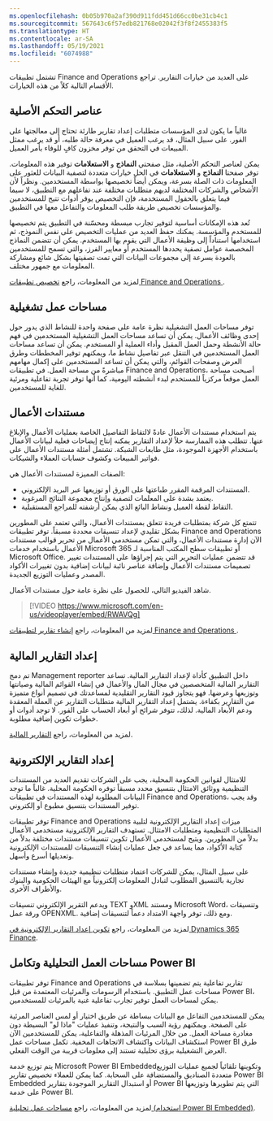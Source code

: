 ```yaml
---
ms.openlocfilehash: 0b05b970a2af390d911fdd451d66cc0be31cb4c1
ms.sourcegitcommit: 567643c6f57edb821768e02042f3f8f2455383f5
ms.translationtype: HT
ms.contentlocale: ar-SA
ms.lasthandoff: 05/19/2021
ms.locfileid: "6074988"
---
```

تشتمل تطبيقات Finance and Operations على العديد من خيارات التقارير. تراجع الأقسام التالية كلاً من هذه الخيارات. 

## <a name="native-controls"></a>عناصر التحكم الأصلية
غالباً ما يكون لدى المؤسسات متطلبات إعداد تقارير طارئة تحتاج إلى معالجتها على الفور. على سبيل المثال، قد يرغب العميل في معرفة حالة طلبه، أو قد يرغب ممثل المبيعات في التحقق من توفر مخزون كافٍ للوفاء بأمر العميل. 

يمكن لعناصر التحكم الأصلية، مثل صفحتي **النماذج** و **الاستعلامات** توفير هذه المعلومات. توفر صفحتا **النماذج** و **الاستعلامات** في الحل خيارات متعددة لتصفية البيانات للعثور على المعلومات ذات الصلة بسرعة، ويمكن أيضاً تخصيصها بواسطة المستخدمين. ونظراً لأن الأشخاص والشركات المختلفة لديهم متطلبات مختلفة عند تفاعلهم مع التطبيق، لا سيما فيما يتعلق بالحقول المستخدمة، فإن التخصيص يوفر أدوات تتيح للمستخدمين والمؤسسات تخصيص طريقة طلب المعلومات والتفاعل معها في التطبيق. 

تُعد هذه الإمكانات أساسية لتوفير تجارب مبسطة ومحسّنة في التطبيق يتم تخصيصها للمستخدم والمؤسسة. يمكنك حفظ العديد من عمليات التخصيص على نفس النموذج، ثم استخدامها استناداً إلى وظيفة الأعمال التي يقوم بها المستخدم. يمكن أن تتضمن النماذج المخصصة عوامل تصفية يحددها المستخدم أو معايير الفرز، والتي تسمح للمستخدمين بالعودة بسرعة إلى مجموعات البيانات التي تمت تصفيتها بشكل شائع ومشاركة المعلومات مع جمهور مختلف. 

لمزيد من المعلومات، راجع [تخصيص تطبيقات Finance and Operations ](https://docs.microsoft.com/learn/modules/personalize-finance-operations/?azure-portal=true).

## <a name="operational-workspaces"></a>مساحات عمل تشغيلية 
توفر مساحات العمل التشغيلية نظرة عامة على صفحة واحدة للنشاط الذي يدور حول إحدى وظائف الأعمال. يمكن أن تساعد مساحات العمل التشغيلية المستخدمين في فهم حالة الأنشطة وحمل العمل المقبل وأداء العملية أو المستخدم. يمكن أن تساعد مساحات العمل المستخدمين في التنقل عبر تفاصيل نشاط ما، ويمكنهم توفير المخططات وطرق العرض وصفحات القوائم، والتي يمكن أن تساعد المستخدمين على إكمال مهامهم مباشرةً من مساحة العمل. في تطبيقات Finance and Operations، أصبحت مساحة العمل موقعاً مركزياً للمستخدم لبدء أنشطته اليومية، كما أنها توفر تجربة تفاعلية ومرئية للغاية للمستخدمين.
## <a name="business-documents"></a>مستندات الأعمال
يتم استخدام مستندات الأعمال عادةً لالتقاط التفاصيل الخاصة بعمليات الأعمال والإبلاغ عنها. تتطلب هذه الممارسة حلاً لإعداد التقارير يمكنه إنتاج إيضاحات فعلية لبيانات الأعمال باستخدام الأجهزة الموجودة، مثل طابعات الشبكة. تشتمل أمثلة مستندات الأعمال على فواتير المبيعات وكشوف حسابات العملاء والشيكات.

الصفات المميزة لمستندات الأعمال هي: 

- المستندات المرقمة المقرر طباعتها على الورق أو توزيعها عبر البريد الإلكتروني.
- يعتمد بشدة على المعلمات لتصفية وإنتاج مجموعة النتائج المرغوبة.
- التقاط لقطة العميل ونشاط البائع الذي يمكن أرشفته للمراجع المستقبلية.

تتمتع كل شركة بمتطلبات فريدة تتعلق بمستندات الأعمال، والتي تعتمد على المطورين بشكل تقليدي لإعداد تنسيقات محددة مسبقاً. توفر تطبيقات Finance and Operations الآن إدارة مستندات الأعمال، والتي تمكن مستخدمي الأعمال من تحرير قوالب مستندات الأعمال باستخدام خدمات Microsoft 365 أو تطبيقات سطح المكتب المناسبة لـ Microsoft Office. قد تتضمن عمليات التحرير التي يتم إجراؤها على المستندات تغيير تصميمات مستندات الأعمال وإضافة عناصر نائبة لبيانات إضافية بدون تغييرات الأكواد المصدر وعمليات التوزيع الجديدة. 

شاهد الفيديو التالي، للحصول على نظرة عامة حول مستندات الأعمال.
> [!VIDEO https://www.microsoft.com/en-us/videoplayer/embed/RWAVQg]

لمزيد من المعلومات، راجع [إنشاء تقارير لتطبيقات Finance and Operations ](https://docs.microsoft.com/learn/modules/build-reports-finance-operations/?azure-portal=true).

## <a name="financial-reporting"></a>إعداد التقارير المالية
تم دمج Management reporter داخل التطبيق كأداة لإعداد التقارير المالية. تساعد التقارير المالية المتخصصين في مجال المال والأعمال في إنشاء القوائم المالية وصيانتها وتوزيعها وعرضها. فهو يتجاوز قيود التقارير التقليدية لمساعدتك في تصميم أنواع متميزة من التقارير بكفاءة. يشتمل إعداد التقارير المالية متطلبات التقارير عن العملة المعقدة ودعم الأبعاد المالية. لذلك، تتوفر شرائح أو أبعاد الحساب على الفور. لا توجد أدوات أو خطوات تكوين إضافية مطلوبة. 

لمزيد من المعلومات، راجع [التقارير المالية](https://docs.microsoft.com/learn/modules/work-analytics-reporting-finance-operations/3-financial-reporting/?azure-portal=true).

## <a name="electronic-reporting"></a>إعداد التقارير الإلكترونية
للامتثال لقوانين الحكومة المحلية، يجب على الشركات تقديم العديد من المستندات التنظيمية ووثائق الامتثال بتنسيق محدد مسبقاً توفره الحكومة المحلية. غالباً ما توجد البيانات المطلوبة لهذه المستندات في تطبيقات Finance and Operations، وقد يجب توفير المستندات بتنسيق مطبوع أو إلكتروني.

توفر تطبيقات Finance and Operations ميزات إعداد التقارير الإلكترونية لتلبية المتطلبات التنظيمية ومتطلبات الامتثال. تستهدف التقارير الإلكترونية مستخدمي الأعمال بدلاً من المطورين. ويتيح لمستخدمي الأعمال تكوين تنسيقات مستندات مختلفة بدلاً من كتابة الأكواد، مما يساعد في جعل عمليات إنشاء التنسيقات للمستندات الإلكترونية وتعديلها أسرع وأسهل.

على سبيل المثال، يمكن للشركات اعتماد متطلبات تنظيمية جديدة وإنشاء مستندات تجارية بالتنسيق المطلوب لتبادل المعلومات إلكترونياً مع الهيئات الحكومية والبنوك والأطراف الأخرى.

ويدعم التقرير الإلكتروني تنسيقات TEXT وXML ومستند Microsoft Word، وتنسيقات ورقة عمل OPENXML. ومع ذلك، توفر واجهة الامتداد دعماً لتنسيقات إضافية. 

لمزيد من المعلومات، راجع [تكوين إعداد التقارير الإلكترونية في Dynamics 365 Finance](https://docs.microsoft.com/learn/modules/configure-electronic-reporting-finance-operations//?azure-portal=true).

## <a name="analytical-workspaces-and-power-bi-integration"></a>مساحات العمل التحليلية وتكامل Power BI
توفر تطبيقات Finance and Operations تقارير تفاعلية يتم تضمينها بسلاسة في مساحات عمل التطبيق. باستخدام الرسومات والمرئيات المعتمدة من قبل Power BI، يمكن لمساحات العمل توفير تجارب تفاعلية غنية بالمرئيات للمستخدمين. 


يمكن للمستخدمين التفاعل مع البيانات ببساطة عن طريق اختيار أو لمس العناصر المرئية على الصفحة. ويمكنهم رؤية السبب والنتيجة، وتنفيذ عمليات "ماذا لو" البسيطة دون مغادرة مساحة العمل. من خلال المرئيات المذهلة والتفاعلية، يمكن للمستخدمين الآن استكشاف البيانات واكتشاف الاتجاهات المخفية. تكمل مساحات عمل Power BI طرق العرض التشغيلية برؤى تحليلية تستند إلى معلومات قريبة من الوقت الفعلي. 


يتم توزيع خدمة Microsoft Power BI Embeddedوتكوينها تلقائياً لجميع عمليات التوزيع متعددة الصناديق والمستضافة على السحابة. كما يمكن للعملاء تخصيص تقارير Power BI Embedded أو استبدال التقارير الموجودة بتقارير  Power BI التي يتم تطويرها وتوزيعها على خدمة Power BI. 


لمزيد من المعلومات، راجع [مساحات عمل تحليلية (استخدام Power BI Embedded)](https://docs.microsoft.com/dynamics365/fin-ops-core/dev-itpro/analytics/embed-power-bi-workspaces?toc=/dynamics365/commerce/toc.json/?azure-portal=true).


